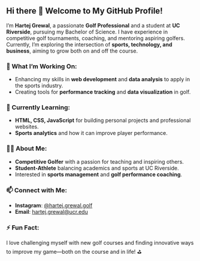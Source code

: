 ## Hi there 👋 Welcome to My GitHub Profile! 

I’m **Hartej Grewal**, a passionate **Golf Professional** and a student at **UC Riverside**, pursuing my Bachelor of Science. I have experience in competitive golf tournaments, coaching, and mentoring aspiring golfers. Currently, I’m exploring the intersection of **sports, technology, and business**, aiming to grow both on and off the course.

### 🔭 What I’m Working On:
- Enhancing my skills in **web development** and **data analysis** to apply in the sports industry.
- Creating tools for **performance tracking** and **data visualization** in golf.
  
### 🌱 Currently Learning:
- **HTML, CSS, JavaScript** for building personal projects and professional websites.
- **Sports analytics** and how it can improve player performance.

### 🏌️‍♂️ About Me:
- **Competitive Golfer** with a passion for teaching and inspiring others.
- **Student-Athlete** balancing academics and sports at UC Riverside.
- Interested in **sports management** and **golf performance coaching**.

### 📫 Connect with Me:
- **Instagram**: [@hartej.grewal.golf](https://www.instagram.com/hartej.grewal.golf)
- **Email**: [hartej.grewal@ucr.edu](mailto:hartej.grewal@ucr.edu)

### ⚡ Fun Fact:
I love challenging myself with new golf courses and finding innovative ways to improve my game—both on the course and in life! ⛳
